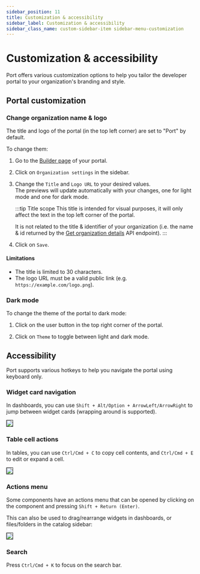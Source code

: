 ```yaml
---
sidebar_position: 11
title: Customization & accessibility
sidebar_label: Customization & accessibility
sidebar_class_name: custom-sidebar-item sidebar-menu-customization
---
```


# Customization & accessibility

Port offers various customization options to help you tailor the developer portal to your organization's branding and style.

## Portal customization

### Change organization name & logo

The title and logo of the portal (in the top left corner) are set to "Port" by default.  

To change them:

1. Go to the [Builder page](https://app.getport.io/settings/data-model) of your portal.

2. Click on `Organization settings` in the sidebar.

3. Change the `Title` and `Logo URL` to your desired values.  
   The previews will update automatically with your changes, one for light mode and one for dark mode.

   :::tip Title scope
   This title is intended for visual purposes, it will only affect the text in the top left corner of the portal.  

   It is not related to the title & identifier of your organization (i.e. the name & id returned by the [Get organization details](/api-reference/get-organization-details) API endpoint).
   :::

4. Click on `Save`.

#### Limitations

- The title is limited to 30 characters.
- The logo URL must be a valid public link (e.g. `https://example.com/logo.png`).

### Dark mode

To change the theme of the portal to dark mode:

1. Click on the user button in the top right corner of the portal.

2. Click on `Theme` to toggle between light and dark mode.

## Accessibility

Port supports various hotkeys to help you navigate the portal using keyboard only.

### Widget card navigation

In dashboards, you can use `Shift + Alt/Option + ArrowLeft/ArrowRight` to jump between widget cards (wrapping around is supported).

<img src="/img/customization/widgetNavigation.gif" border="1px" />

### Table cell actions

In tables, you can use `Ctrl/Cmd + C` to copy cell contents, and `Ctrl/Cmd + E` to edit or expand a cell.

<img src="/img/customization/tableNavigation.gif" border="1px" />

### Actions menu

Some components have an actions menu that can be opened by clicking on the component and pressing `Shift + Return (Enter)`.

This can also be used to drag/rearrange widgets in dashboards, or files/folders in the catalog sidebar:

<img src="/img/customization/sidebarSort.gif" border="1px" />

### Search

Press `Ctrl/Cmd + K` to focus on the search bar.